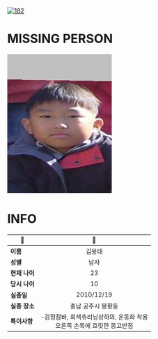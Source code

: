 [![182](https://img.shields.io/badge/%EC%8B%A4%EC%A2%85%EC%8B%A0%EA%B3%A0%EB%8A%94%20%EA%B5%AD%EB%B2%88%EC%97%86%EC%9D%B4-182-blue)](http://safe182.go.kr/index.do)

# MISSING PERSON

<img src="./missing_person.jpg">

# INFO

|🔑|💎|
|--|:--:|
|**이름**|김용태|
|**성별**|남자|
|**현재 나이**|23|
|**당시 나이**|10|
|**실종일**|2010/12/19|
|**실종 장소**|충남 공주시 봉황동 |
|**특이사항**|-검정잠바, 회색츄리닝상하의, 운동화 착용</br>오른쪽 손목에 흐릿한 몽고반점|
